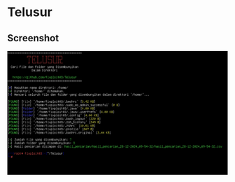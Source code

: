 # Telusur

## Screenshot 

![](https://github.com/fixploit03/Telusur/blob/main/20241228_100210.jpg)
